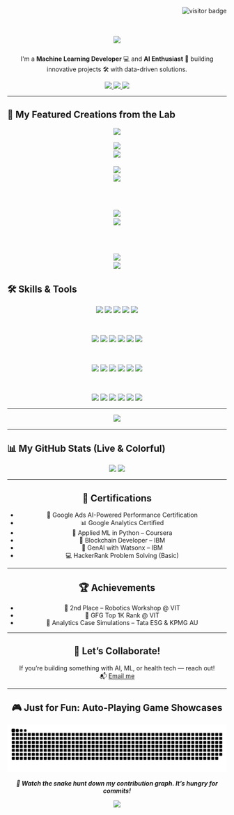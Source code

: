 <!-- Visitor badge -->
<p align="right">
  <img src="https://visitor-badge.laobi.icu/badge?page_id=RAJEEVRANJAN0001.RAJEEVRANJAN0001" alt="visitor badge" />
</p>

<!-- Typing animation -->
<h1 align="center">
  <a href="https://git.io/typing-svg">
    <img src="https://readme-typing-svg.herokuapp.com/?lines=Hey,+I'm+Rajeev+Ranjan!;AI+Engineer+%7C+ML+Practitioner+%7C+Tech+Enthusiast;&center=true&size=30">
  </a>
</h1>

<p align="center">
  I'm a <strong>Machine Learning Developer</strong> 💻 and <strong>AI Enthusiast</strong> 🤖 building innovative projects 🛠️ with data-driven solutions.
</p>

<!-- Contact Badges -->
<div align="center">
  <a href="mailto:rajeevranjanpratapsinghj94@gmail.com" target="_blank">
    <img src="https://img.shields.io/badge/Gmail-D14836?style=for-the-badge&logo=gmail&logoColor=white" />
  </a>
  <a href="https://www.linkedin.com/in/rajeev-ranjan-pratap-singh/" target="_blank">
    <img src="https://img.shields.io/badge/LinkedIn-0A66C2?style=for-the-badge&logo=linkedin&logoColor=white" />
  </a>
  <a href="https://github.com/RAJEEVRANJAN0001" target="_blank">
    <img src="https://img.shields.io/badge/GitHub-181717?style=for-the-badge&logo=github&logoColor=white" />
  </a>
</div>

---

## 🌟 My Featured Creations from the Lab

<p align="center">
  <img src="https://readme-typing-svg.herokuapp.com?font=Fira+Code&size=20&pause=1000&color=00F0FF&center=true&vCenter=true&width=1000&lines=🧠+AI-powered.+ML-driven.+Real-world+impact...;🎯+Here+are+my+coolest+creations!" />
</p>

<div align="center">

<!-- Emotion Recognition -->
<a href="https://github.com/RAJEEVRANJAN0001/Emotion-recognition">
  <img src="https://media.giphy.com/media/l0MYt5jPR6QX5pnqM/giphy.gif" width="300px" />
  <br>
  <img src="https://img.shields.io/badge/-Emotion%20Recognition-e67e22?style=for-the-badge&logo=openai&logoColor=white" />
</a>
<br><br>

<!-- Brain Tumor Detection -->
<a href="https://github.com/RAJEEVRANJAN0001/brainTumor">
  <img src="https://media.giphy.com/media/3ohjUZ0P9jbL9C62Va/giphy.gif" width="300px" />
  <br>
  <img src="https://img.shields.io/badge/-Brain%20Tumor%20Detection-8e44ad?style=for-the-badge&logo=python&logoColor=white" />
</a>


<br><br>

<!-- Diabetic Retinopathy -->
<a href="https://github.com/RAJEEVRANJAN0001/Diabetic-Retinopathy-Classification">
  <img src="https://media.giphy.com/media/fAnEC88LccN7a/giphy.gif" width="300px" />
  <br>
  <img src="https://img.shields.io/badge/-Retinopathy%20Detection-2ecc71?style=for-the-badge&logo=eyeem&logoColor=white" />
</a>

<br><br>

<!-- Virtual Voice Assistant -->
<a href="https://github.com/RAJEEVRANJAN0001/VIRTUAL-VOICE-ASSISTANT">
  <img src="https://media.giphy.com/media/26xBwdIuRJiAIqHwA/giphy.gif" width="300px" />
  <br>
  <img src="https://img.shields.io/badge/-Virtual%20Voice%20Assistant-6f42c1?style=for-the-badge&logo=python&logoColor=white" />
</a>



</div>


## 🛠️ Skills & Tools

<div align="center">

<!-- Programming Languages -->
<img src="https://img.shields.io/badge/-Python-3776AB?style=for-the-badge&logo=python&logoColor=white" />
<img src="https://img.shields.io/badge/-Java-007396?style=for-the-badge&logo=java&logoColor=white" />
<img src="https://img.shields.io/badge/-HTML5-E34F26?style=for-the-badge&logo=html5&logoColor=white" />
<img src="https://img.shields.io/badge/-CSS3-1572B6?style=for-the-badge&logo=css3&logoColor=white" />
<img src="https://img.shields.io/badge/-JavaScript-F7DF1E?style=for-the-badge&logo=javascript&logoColor=black" />

<!-- Libraries -->
<br><br>
<img src="https://img.shields.io/badge/-TensorFlow-FF6F00?style=for-the-badge&logo=tensorflow&logoColor=white" />
<img src="https://img.shields.io/badge/-Keras-D00000?style=for-the-badge&logo=keras&logoColor=white" />
<img src="https://img.shields.io/badge/-OpenCV-5C3EE8?style=for-the-badge&logo=opencv&logoColor=white" />
<img src="https://img.shields.io/badge/-NumPy-013243?style=for-the-badge&logo=numpy&logoColor=white" />
<img src="https://img.shields.io/badge/-Pandas-150458?style=for-the-badge&logo=pandas&logoColor=white" />
<img src="https://img.shields.io/badge/-Matplotlib-11557C?style=for-the-badge&logo=plotly&logoColor=white" />

<!-- Tools -->
<br><br>
<img src="https://img.shields.io/badge/-GitHub-181717?style=for-the-badge&logo=github&logoColor=white" />
<img src="https://img.shields.io/badge/-Jupyter-F37626?style=for-the-badge&logo=jupyter&logoColor=white" />
<img src="https://img.shields.io/badge/-VSCode-007ACC?style=for-the-badge&logo=visualstudiocode&logoColor=white" />
<img src="https://img.shields.io/badge/-PyCharm-000000?style=for-the-badge&logo=pycharm&logoColor=white" />
<img src="https://img.shields.io/badge/-GCP-4285F4?style=for-the-badge&logo=googlecloud&logoColor=white" />
<img src="https://img.shields.io/badge/-Streamlit-FF4B4B?style=for-the-badge&logo=streamlit&logoColor=white" />

<!-- Concepts -->
<br><br>
<img src="https://img.shields.io/badge/-Deep%20Learning-8E44AD?style=for-the-badge&logo=brains&logoColor=white" />
<img src="https://img.shields.io/badge/-Computer%20Vision-6C3483?style=for-the-badge&logo=biomechanics&logoColor=white" />
<img src="https://img.shields.io/badge/-Generative%20AI-9B59B6?style=for-the-badge&logo=openai&logoColor=white" />
<img src="https://img.shields.io/badge/-NLP-2ECC71?style=for-the-badge&logo=spacy&logoColor=white" />
<img src="https://img.shields.io/badge/-Blockchain-0E76A8?style=for-the-badge&logo=ethereum&logoColor=white" />
<img src="https://img.shields.io/badge/-Data%20Visualization-E67E22?style=for-the-badge&logo=tableau&logoColor=white" />
</div>

---

<p align="center">
  <img src="https://readme-typing-svg.herokuapp.com?font=Fira+Code&size=20&pause=1000&color=00FFDD&center=true&vCenter=true&width=1000&lines=🔭+Exploring+New+Libraries+Daily...;🚀+Engineering+Intelligence+with+Code...;🎯+Building+ML+Systems+that+Matter!" />
</p>

---

## 📊 My GitHub Stats (Live & Colorful)

<div align="center">

<img src="https://github-readme-stats.vercel.app/api?username=RAJEEVRANJAN0001&show_icons=true&count_private=true&include_all_commits=true&theme=tokyonight" width="48%" />
<img src="https://github-readme-stats.vercel.app/api/top-langs/?username=RAJEEVRANJAN0001&layout=compact&theme=tokyonight" width="38%" />
<br>


---

## 📜 Certifications

- 🏅 Google Ads AI-Powered Performance Certification  
- 📊 Google Analytics Certified  
- 📘 Applied ML in Python – Coursera  
- 🔐 Blockchain Developer – IBM  
- 🤖 GenAI with Watsonx – IBM  
- 💻 HackerRank Problem Solving (Basic)  

---

## 🏆 Achievements

- 🥈 2nd Place – Robotics Workshop @ VIT  
- 🧠 GFG Top 1K Rank @ VIT  
- 💼 Analytics Case Simulations – Tata ESG & KPMG AU  

---

## 💬 Let’s Collaborate!

If you’re building something with AI, ML, or health tech — reach out!  
📬 [Email me](mailto:rajeevranjanpratapsinghj94@gmail.com)

---

<h2 align="center">🎮 Just for Fun: Auto-Playing Game Showcases</h2>

<div align="center">
  <img src="https://raw.githubusercontent.com/Platane/snk/output/github-contribution-grid-snake.svg" width="100%" />
</div>

<p align="center">
  <b><i>🐍 Watch the snake hunt down my contribution graph. It’s hungry for commits!</i></b>
</p>

<!-- Footer -->
<p align="center">
  <img src="https://capsule-render.vercel.app/api?type=waving&height=120&section=footer&text=Thanks+for+visiting!+🌟&fontSize=25&fontAlign=center&fontColor=ffffff&colorGradient=true&animation=twinkling" />
</p>
